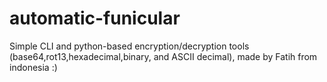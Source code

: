 # automatic-funicular
Simple CLI and python-based encryption/decryption tools (base64,rot13,hexadecimal,binary, and ASCII decimal), made by Fatih from indonesia :)
